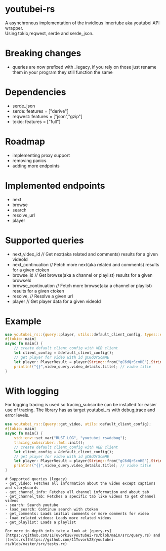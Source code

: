 # youtubei-rs
A asynchronous implementation of the invidious innertube aka youtubei API wrapper. <br>
Using tokio,reqwest, serde and serde_json.

# Breaking changes
- queries are now prefixed with _legacy, if you rely on those just rename them in your program they still function the same
# Dependencies
- serde_json 
- serde: features = ["derive"]
- reqwest: features = ["json","gzip"]
- tokio: features = ["full"]

# Roadmap
- implementing proxy support
- removing panics
- adding more endpoints

# Implemented endpoints
- next
- browse
- search
- resolve_url
- player

# Supported queries
- next_video_id // Get next(aka related and comments) results for a given videoId 
- next_continuation // Fetch more next(aka related and comments) results for a given ctoken
- browse_id // Get browse(aka a channel or playlist) results for a given browseId
- browse_continuation // Fetch more browse(aka a channel or playlist) results for a given ctoken
- resolve, // Resolve a given url
- player // Get player data for a given videoId

# Example 
```rust
use youtubei_rs::{query::player, utils::default_client_config, types::query_results::PlayerResult};
#[tokio::main]
async fn main() {
    // create default client_config with WEB client
    let client_config = &default_client_config();
    // get player for video with id gC6dQrScmHE
    let player: PlayerResult = player(String::from("gC6dQrScmHE"),String::from(""),&client_config).await.unwrap();
    println!("{}",video_query.video_details.title); // video title
}

```
# With logging
For logging tracing is used so tracing_subscribe can be installed for easier use of tracing. The library has as target youtubei_rs with debug,trace and error levels.
```rust
use youtubei_rs::{query::get_video, utils::default_client_config};
#[tokio::main]
async fn main() {
    std::env::set_var("RUST_LOG", "youtubei_rs=debug");
    tracing_subscriber::fmt::init();
    // create default client_config with WEB client
    let client_config = &default_client_config();
    // get player for video with id gC6dQrScmHE
    let player: PlayerResult = player(String::from("gC6dQrScmHE"),String::from(""),&client_config).await.unwrap();
    println!("{}",video_query.video_details.title); // video title
}

```
    
    # Supported queries (legacy)
    - get_video: Fetches all information about the video except captions and storyboards
    - get_channel_info: Fetches all channel information and about tab
    - get_channel_tab: Fetches a specific tab like videos to get channel videos
    - search: Search youtube
    - load_search: Continue search with ctoken
    - get_comments: Loads initial comments or more comments for video
    - load_related_videos: Loads more related videos
    - get_playlist: Loads a playlist
    
    For more in depth info take a look at [query.rs](https://github.com/11Tuvork28/youtubei-rs/blob/main/src/query.rs) and [tests.rs](https://github.com/11Tuvork28/youtubei-rs/blob/master/src/tests.rc)
